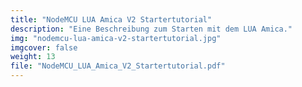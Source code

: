 ```yaml
---
title: "NodeMCU LUA Amica V2 Startertutorial"
description: "Eine Beschreibung zum Starten mit dem LUA Amica."
img: "nodemcu-lua-amica-v2-startertutorial.jpg"
imgcover: false
weight: 13
file: "NodeMCU_LUA_Amica_V2_Startertutorial.pdf"
---
```

